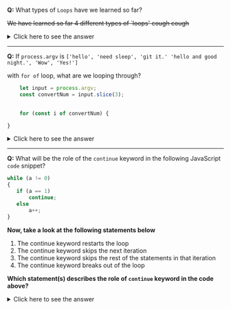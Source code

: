 **Q:** What types of `Loops` have we learned so far? 

~~We have learned so far 4 different types of `loops' cough cough~~

<details>
<summary>Click here to see the answer</summary>

>**Answer:** Loop for, Loop while, Loop of, and Loop in.
</details>

---

**Q:** If `process.argv` is `['hello', 'need sleep', 'git it.' 'hello and good night.', 'Wow', 'Yes!']` 

with `for of` loop, what are we looping through? 

```js
    let input = process.argv; 
    const convertNum = input.slice(3); 
    

    for (const i of convertNum) {

}
```

<details>
<summary>Click here to see the answer</summary>

>**Answer:** 'it will be 'hello and good night.', 'wow', and 'Yes!.' 
</details>

---

**Q:**  What will be the role of the `continue` keyword in the following JavaScript `code` snippet?

```js 
while (a != 0)
{
   if (a == 1) 
       continue;
   else 
       a++;
}
```
**Now, take  a look at the following statements below**

1. The continue keyword restarts the loop
2. The continue keyword skips the next iteration
3. The continue keyword skips the rest of the statements in that iteration
4. The continue keyword breaks out of the loop

**Which statement(s) describes the role of `continue` keyword in the code above?**


<details>
<summary>Click here to see the answer</summary>

>**Answer:** *C* is the only statement that is true about the keyword `continue`
 
>Instead of exiting a loop like the `break` keyword, the `continue` keyword moves to the next iteration from the place encountered. While the `break` statement breaks out of the loop.
</details>
